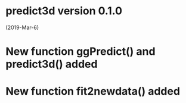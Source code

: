 predict3d version 0.1.0
=======================
(2019-Mar-6)

# New function ggPredict() and predict3d() added

# New function fit2newdata() added
